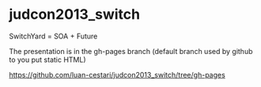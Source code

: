 judcon2013_switch
=================

SwitchYard = SOA + Future

The presentation is in the gh-pages branch (default branch used by github to you put static HTML)

https://github.com/luan-cestari/judcon2013_switch/tree/gh-pages
